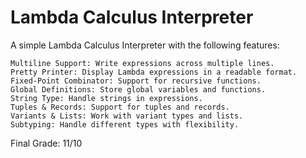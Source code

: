 # Lambda Calculus Interpreter

A simple Lambda Calculus Interpreter with the following features:

    Multiline Support: Write expressions across multiple lines.
    Pretty Printer: Display Lambda expressions in a readable format.
    Fixed-Point Combinator: Support for recursive functions.
    Global Definitions: Store global variables and functions.
    String Type: Handle strings in expressions.
    Tuples & Records: Support for tuples and records.
    Variants & Lists: Work with variant types and lists.
    Subtyping: Handle different types with flexibility.

Final Grade: 11/10